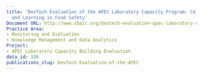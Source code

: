 ```yaml
---
title: 'DevTech Evaluation of the APEC Laboratory Capacity Program: Collaboration
  and Learning in Food Safety'
Document URL: http://www.sbaic.org/devtech-evaluation-apec-laboratory-capacity-program-collaboration-and-learning-food-safety
Practice Area:
- Monitoring and Evaluation
- Knowledge Management and Data Analytics
Project:
- APEC Laboratory Capacity Building Evaluation
data_id: 198
publications_slug: DevTech-Evaluation-of-the-APEC
---
```


